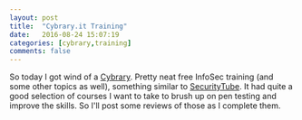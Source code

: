 ```yaml
---
layout: post
title:  "Cybrary.it Training"
date:   2016-08-24 15:07:19
categories: [cybrary,training]
comments: false
---
```

So today I got wind of a [Cybrary](https://www.cybrary.it).  Pretty neat free InfoSec training (and some other topics as well), something similar to [SecurityTube](http://www.securitytube.net).  It had quite a good selection of courses I want to take to brush up on pen testing and improve the skills.  So I'll post some reviews of those as I complete them.
